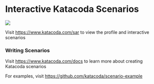 # Interactive Katacoda Scenarios

[![](http://shields.katacoda.com/katacoda/sar/count.svg)](https://www.katacoda.com/sar "Get your profile on Katacoda.com")

Visit https://www.katacoda.com/sar to view the profile and interactive scenarios

### Writing Scenarios
Visit https://www.katacoda.com/docs to learn more about creating Katacoda scenarios

For examples, visit https://github.com/katacoda/scenario-example

